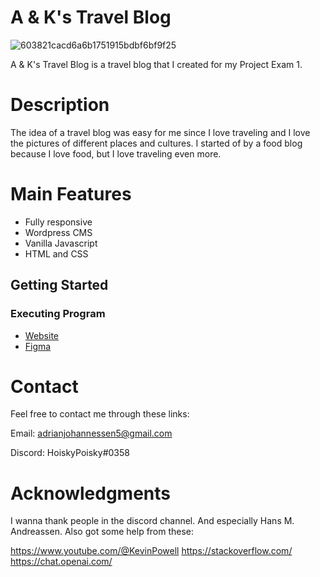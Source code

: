 # A & K's Travel Blog

![603821cacd6a6b1751915bdbf6bf9f25](https://github.com/Noroff-FEU-Assignments/project-exam-1-AdrianMikk/assets/113434165/19825e2d-1966-4815-a059-d4f298418ae2)

A & K's Travel Blog is a travel blog that I created for my Project Exam 1.

# Description

The idea of a travel blog was easy for me since I love traveling and I love the pictures of different places and cultures. I started of by a food blog because I love food, but I love traveling even more.

# Main Features

- Fully responsive
- Wordpress CMS
- Vanilla Javascript
- HTML and CSS

## Getting Started 
### Executing Program 

* [Website](https://polite-bonbon-b608b5.netlify.app/)
* [Figma](https://www.figma.com/file/uJ1AGzqIPmZkErjk96Sq93/Blog-Exam-Prototype?type=design&node-id=0%3A1&t=RScEv9OzMuFO0imz-1)

# Contact

Feel free to contact me through these links:

Email: adrianjohannessen5@gmail.com

Discord: HoiskyPoisky#0358

# Acknowledgments

I wanna thank people in the discord channel. And especially Hans M. Andreassen.
Also got some help from these:

https://www.youtube.com/@KevinPowell
https://stackoverflow.com/
https://chat.openai.com/
